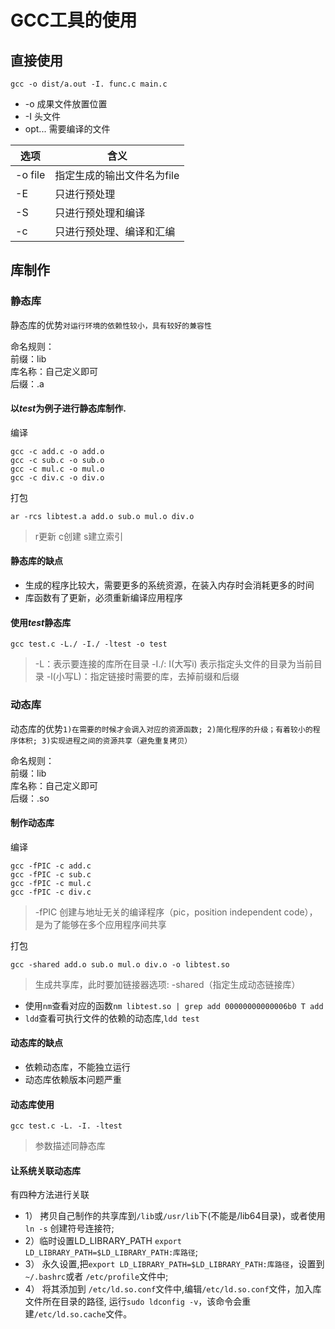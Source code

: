 GCC工具的使用
===

## 直接使用
```shell
gcc -o dist/a.out -I. func.c main.c
```
* -o 成果文件放置位置
* -I 头文件
* opt... 需要编译的文件

 | 选项 | 含义 |
 | --- | ---- |
 | -o file | 指定生成的输出文件名为file |
 | -E | 只进行预处理 |
 | -S | 只进行预处理和编译 |
 | -c | 只进行预处理、编译和汇编 |

## 库制作
### 静态库
静态库的优势`对运行环境的依赖性较小，具有较好的兼容性`

命名规则：   
前缀：lib   
库名称：自己定义即可   
后缀：.a   

#### 以*test*为例子进行静态库制作.
编译
```
gcc -c add.c -o add.o
gcc -c sub.c -o sub.o 
gcc -c mul.c -o mul.o 
gcc -c div.c -o div.o
```

打包
```
ar -rcs libtest.a add.o sub.o mul.o div.o
```
> r更新 c创建 s建立索引

#### 静态库的缺点
* 生成的程序比较大，需要更多的系统资源，在装入内存时会消耗更多的时间     
* 库函数有了更新，必须重新编译应用程序

#### 使用*test*静态库
```
gcc test.c -L./ -I./ -ltest -o test
```
>-L：表示要连接的库所在目录 -I./: I(大写i) 表示指定头文件的目录为当前目录 -l(小写L)：指定链接时需要的库，去掉前缀和后缀



### 动态库
动态库的优势`1)在需要的时候才会调入对应的资源函数; 2)简化程序的升级；有着较小的程序体积; 3)实现进程之间的资源共享（避免重复拷贝）`    

命名规则：   
前缀：lib   
库名称：自己定义即可   
后缀：.so

#### 制作动态库
编译
```
gcc -fPIC -c add.c
gcc -fPIC -c sub.c
gcc -fPIC -c mul.c
gcc -fPIC -c div.c
```
> -fPIC 创建与地址无关的编译程序（pic，position independent code），是为了能够在多个应用程序间共享   

打包
```
gcc -shared add.o sub.o mul.o div.o -o libtest.so
```
> 生成共享库，此时要加链接器选项: -shared（指定生成动态链接库）

* 使用`nm`查看对应的函数`nm libtest.so | grep add 00000000000006b0 T add`
* `ldd`查看可执行文件的依赖的动态库,`ldd test`

#### 动态库的缺点
* 依赖动态库，不能独立运行
* 动态库依赖版本问题严重

#### 动态库使用
```
gcc test.c -L. -I. -ltest
```
> 参数描述同静态库

#### 让系统关联动态库
有四种方法进行关联
* 1） 拷贝自己制作的共享库到`/lib`或`/usr/lib`下(不能是/lib64目录)，或者使用`ln -s` 创建符号连接符;   
* 2）临时设置LD_LIBRARY_PATH `export LD_LIBRARY_PATH=$LD_LIBRARY_PATH:库路径`;   
* 3） 永久设置,把`export LD_LIBRARY_PATH=$LD_LIBRARY_PATH:库路径`，设置到`~/.bashrc`或者 `/etc/profile`文件中;   
* 4） 将其添加到 `/etc/ld.so.conf`文件中,编辑`/etc/ld.so.conf`文件，加入库文件所在目录的路径, 运行`sudo ldconfig -v`，该命令会重建`/etc/ld.so.cache`文件。  
